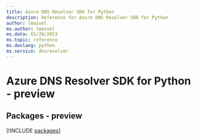 ```yaml
---
title: Azure DNS Resolver SDK for Python
description: Reference for Azure DNS Resolver SDK for Python
author: lmazuel
ms.author: lmazuel
ms.data: 03/29/2023
ms.topic: reference
ms.devlang: python
ms.service: dnsresolver
---
```

# Azure DNS Resolver SDK for Python - preview
## Packages - preview
[!INCLUDE [packages](dns-resolver-index.md)]
